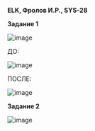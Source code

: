 **ELK, Фролов И.Р., SYS-28**

**Задание 1**

![image](https://github.com/beast86m/11_3_ELK/assets/47268167/1bccf1be-cdfe-42c2-bb05-5d0c1b6a1e1e)

ДО:

![image](https://github.com/beast86m/11_3_ELK/assets/47268167/abe003af-8f4c-4875-a3bb-2a19568c73a8)

ПОСЛЕ:

![image](https://github.com/beast86m/11_3_ELK/assets/47268167/6630860d-4394-4f21-a718-3e2457210a6b)



**Задание 2**

![image](https://github.com/beast86m/11_3_ELK/assets/47268167/4f6ff8c7-d135-4e53-9d7b-5830ad84b1cb)
